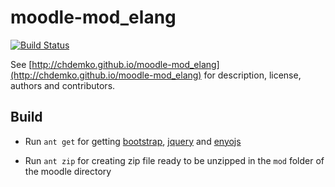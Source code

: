 moodle-mod_elang
================

[![Build Status](https://travis-ci.org/chdemko/moodle-mod_elang.png?branch=master)](https://travis-ci.org/chdemko/moodle-mod_elang)

See [http://chdemko.github.io/moodle-mod_elang](http://chdemko.github.io/moodle-mod_elang) for description, license, authors and contributors.

Build
-----

* Run `ant get` for getting [bootstrap](http://twitter.github.io/bootstrap/assets/bootstrap.zip),
[jquery](http://code.jquery.com/jquery.js) and [enyojs](https://github.com/enyojs/enyo/archive/master.zip)

* Run `ant zip` for creating zip file ready to be unzipped in the `mod` folder of the moodle directory


